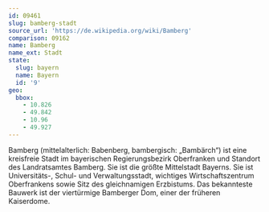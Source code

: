 ```yaml
---
id: 09461
slug: bamberg-stadt
source_url: 'https://de.wikipedia.org/wiki/Bamberg'
comparison: 09162
name: Bamberg
name_ext: Stadt
state:
  slug: bayern
  name: Bayern
  id: '9'
geo:
  bbox:
    - 10.826
    - 49.842
    - 10.96
    - 49.927
---
```


Bamberg (mittelalterlich: Babenberg, bambergisch: „Bambärch“) ist eine kreisfreie Stadt im bayerischen Regierungsbezirk Oberfranken und Standort des Landratsamtes Bamberg. Sie ist die größte Mittelstadt Bayerns. Sie ist Universitäts-, Schul- und Verwaltungsstadt, wichtiges Wirtschaftszentrum Oberfrankens sowie Sitz des gleichnamigen Erzbistums. Das bekannteste Bauwerk ist der viertürmige Bamberger Dom, einer der früheren Kaiserdome.
